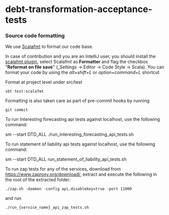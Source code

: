 # debt-transformation-acceptance-tests

### Source code formatting
We use [Scalafmt](https://scalameta.org/scalafmt/) to format our code base.

In case of contribution and you are an IntelliJ user, you should install the [scalafmt plugin](https://plugins.jetbrains.com/plugin/8236-scalafmt), select Scalafmt as **Formatter** and flag the checkbox "**Reformat on file save**" (_Settings -> Editor -> Code Style -> Scala).
You can format your code by using the _alt+shift+L_ or _option+command+L_ shortcut

Format at project level under src/test
```
sbt test:scalafmt
```

Formatting is also taken care as part of pre-commit hooks by running 
```
git commit
```  
 To run Interesting forecasting api tests against localhost, use the following command:

sm --start DTD_ALL
./run_interesting_forecasting_api_tests.sh

To run statement of liability api tests against localhost, use the following command:

sm --start DTD_ALL
run_statement_of_liability_api_tests.sh


To run zap tests for any of the services, download from https://www.zaproxy.org/download/, extract and execute the following in the root of the extracted folder:
```
./zap.sh -daemon -config api.disablekey=true -port 11000
```
and run 
```
./run_{service_name}_api_zap_tests.sh
